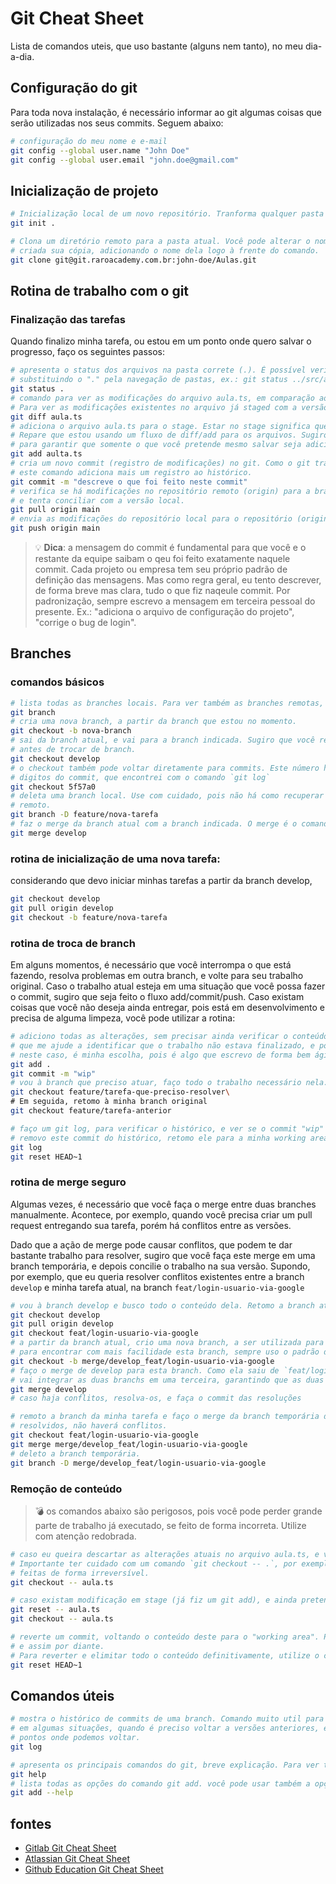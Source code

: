 # Git Cheat Sheet

Lista de comandos uteis, que uso bastante (alguns nem tanto), no meu dia-a-dia.

## Configuração do git

Para toda nova instalação, é necessário informar ao git algumas coisas que serão utilizadas nos seus commits. Seguem abaixo:
```sh
# configuração do meu nome e e-mail
git config --global user.name "John Doe"
git config --global user.email "john.doe@gmail.com"
```

## Inicialização de projeto
```sh
# Inicialização local de um novo repositório. Tranforma qualquer pasta em um repositório git.
git init .

# Clona um diretório remoto para a pasta atual. Você pode alterar o nome da pasta onde será
# criada sua cópia, adicionando o nome dela logo à frente do comando.
git clone git@git.raroacademy.com.br:john-doe/Aulas.git
```

## Rotina de trabalho com o git

### Finalização das tarefas
Quando finalizo minha tarefa, ou estou em um ponto onde quero salvar o progresso, faço os seguintes passos:

```sh
# apresenta o status dos arquivos na pasta correte (.). É possível verificar o status em outras pastas,
# substituindo o "." pela navegação de pastas, ex.: git status ../src/aula.ts
git status .
# comando para ver as modificações do arquivo aula.ts, em comparação ao último stage (git add) deste arquivo.
# Para ver as modificações existentes no arquivo já staged com a versão commitada, use o `git diff .--staged`
git diff aula.ts
# adiciona o arquivo aula.ts para o stage. Estar no stage significa que não está salvo, mas selecionado para ser commitado em seguida.
# Repare que estou usando um fluxo de diff/add para os arquivos. Sugiro que sempre, ao commitar, vc mantenha um padrão parecido,
# para garantir que somente o que você pretende mesmo salvar seja adicionado.
git add aulta.ts
# cria um novo commit (registro de modificações) no git. Como o git trabalha em um modelo incremental de modificações,
# este comando adiciona mais um registro ao histórico.
git commit -m "descreve o que foi feito neste commit"
# verifica se há modificações no repositório remoto (origin) para a branch (main). Caso haja, este comando baixa as modificações
# e tenta conciliar com a versão local.
git pull origin main
# envia as modificações do repositório local para o repositório (origin), para a branch main.
git push origin main
```

> 💡 **Dica**: a mensagem do commit é fundamental para que você e o restante da equipe saibam o qeu foi feito exatamente naquele commit. Cada projeto ou empresa tem seu próprio padrão de definição das mensagens. Mas como regra geral, eu tento descrever, de forma breve mas clara, tudo o que fiz naqeule commit. Por padronização, sempre escrevo a mensagem em terceira pessoal do presente. Ex.: "adiciona o arquivo de configuração do projeto", "corrige o bug de login".

## Branches

### comandos básicos

```sh
# lista todas as branches locais. Para ver também as branches remotas, use o modificador `-a`
git branch
# cria uma nova branch, a partir da branch que estou no momento.
git checkout -b nova-branch
# sai da branch atual, e vai para a branch indicada. Sugiro que você resolva toda a working area (commite todos os arquivos)
# antes de trocar de branch.
git checkout develop
# o checkout também pode voltar diretamente para commits. Este número hexadecimal à frente do comando são os 6 primeiros
# digitos do commit, que encontrei com o comando `git log`
git checkout 5f57a0
# deleta uma branch local. Use com cuidado, pois não há como recuperar uma branch deletada, a menos que ela exista em repositório
# remoto.
git branch -D feature/nova-tarefa
# faz o merge da branch atual com a branch indicada. O merge é o comando que faz a integração de duas branches.
git merge develop
```

### rotina de inicialização de uma nova tarefa:

considerando que devo iniciar minhas tarefas a partir da branch develop,

```sh
git checkout develop
git pull origin develop
git checkout -b feature/nova-tarefa
```

### rotina de troca de branch

Em alguns momentos, é necessário que você interrompa o que está fazendo, resolva problemas em outra branch, e volte para seu trabalho original. Caso o trabalho atual esteja em uma situação que você possa fazer o commit, sugiro que seja feito o fluxo add/commit/push. Caso existam coisas que você não deseja ainda entregar, pois está em desenvolvimento e precisa de alguma limpeza, você pode utilizar a rotina:

```sh
# adiciono todas as alterações, sem precisar ainda verificar o conteúdo delas. Em seguida, faço um commit com uma mensagem
# que me ajude a identificar que o trabalho não estava finalizado, e por isso devo retomar. A mensagem "wip" (work in progress),
# neste caso, é minha escolha, pois é algo que escrevo de forma bem ágil, e que sei facilmente que posso desfazer
git add .
git commit -m "wip"
# vou à branch que preciso atuar, faço todo o trabalho necessário nela.
git checkout feature/tarefa-que-preciso-resolver\
# Em seguida, retomo à minha branch original
git checkout feature/tarefa-anterior

# faço um git log, para verificar o histórico, e ver se o commit "wip" é o ultimo estado desta branch. Se for o caso,
# removo este commit do histórico, retomo ele para a minha working area, e volto ao trabalho normalmente.
git log
git reset HEAD~1
```

### rotina de merge seguro

Algumas vezes, é necessário que você faça o merge entre duas branches manualmente. Acontece, por exemplo, quando você precisa criar um pull request entregando sua tarefa, porém há conflitos entre as versões.

Dado que a ação de merge pode causar conflitos, que podem te dar bastante trabalho para resolver, sugiro que você faça este merge em uma branch temporária, e depois concilie o trabalho na sua versão. Supondo, por exemplo, que eu queria resolver conflitos existentes entre a branch `develop` e minha tarefa atual, na branch `feat/login-usuario-via-google`

```sh
# vou à branch develop e busco todo o conteúdo dela. Retomo a branch atual.
git checkout develop
git pull origin develop
git checkout feat/login-usuario-via-google
# a partir da branch atual, crio uma nova branch, a ser utilizada para a resolução do conflito.
# para encontrar com mais facilidade esta branch, sempre uso o padrão de nome `merge/<branch-origem>_<branch-destino>`
git checkout -b merge/develop_feat/login-usuario-via-google
# faço o merge de develop para esta branch. Como ela saiu de `feat/login-usuario-via-google`, este comando
# vai integrar as duas branchs em uma terceira, garantindo que as duas originais não sejam comprometidas.
git merge develop
# caso haja conflitos, resolva-os, e faça o commit das resoluções

# remoto a branch da minha tarefa e faço o merge da branch temporária de resolução de conflitos. Como todos eles foram
# resolvidos, não haverá conflitos.
git checkout feat/login-usuario-via-google
git merge merge/develop_feat/login-usuario-via-google
# deleto a branch temporária.
git branch -D merge/develop_feat/login-usuario-via-google
```

### Remoção de conteúdo

> 💣 os comandos abaixo são perigosos, pois você pode perder grande parte de trabalho já executado, se feito de forma incorreta. Utilize com atenção redobrada.

```sh
# caso eu queira descartar as alterações atuais no arquivo aula.ts, e voltar para a versão **staged**, uso o comando abaixo.
# Importante ter cuidado com um comando `git checkout -- .`, por exemplo. Este comando deverá descartar todas as modificações
# feitas de forma irreversível.
git checkout -- aula.ts

# caso existam modificação em stage (já fiz um git add), e ainda pretendo descartar:
git reset -- aula.ts
git checkout -- aula.ts

# reverte um commit, voltando o conteúdo deste para o "working area". Para reverter dois commits, utilize o `HEAD~2`,
# e assim por diante.
# Para reverter e elimitar todo o conteúdo definitivamente, utilize o comando `git reset --hard HEAD~1`
git reset HEAD~1
```

## Comandos úteis

```sh
# mostra o histórico de commits de uma branch. Comando muito util para entender o que foi feito, e quando.
# em algumas situações, quando é preciso voltar a versões anteriores, este comando nos ajuda a encontrar os
# pontos onde podemos voltar.
git log
```

```sh
# apresenta os principais comandos do git, breve explicação. Para ver todos os comandos, use o modificador --all
git help
# lista todas as opções do comando git add. você pode usar também a opção `-h`
git add --help
```

## fontes
- [Gitlab Git Cheat Sheet](https://about.gitlab.com/images/press/git-cheat-sheet.pdf)
- [Atlassian Git Cheat Sheet](https://www.atlassian.com/git/tutorials/atlassian-git-cheatsheet)
- [Github Education Git Cheat Sheet](https://education.github.com/git-cheat-sheet-education.pdf)